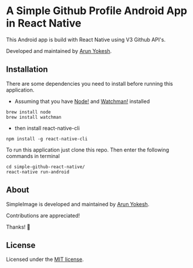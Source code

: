 # A Simple Github Profile Android App in React Native

This Android app is build with React Native using V3 Github API's.

Developed and maintained by [Arun Yokesh](https://www.facebook.com/ayokesh).

## Installation

There are some dependencies you need to install before running this application.

- Assuming that you have [Node!](https://nodejs.org/en/download/) and [Watchman!](https://facebook.github.io/watchman/docs/install.html) installed
```
brew install node
brew install watchman
```
- then install react-native-cli
```
npm install -g react-native-cli
```

To run this application just clone this repo.
Then enter the following commands in terminal

```
cd simple-github-react-native/
react-native run-android
```

## About

SimpleImage is developed and maintained by [Arun Yokesh](https://www.facebook.com/ayokesh).

Contributions are appreciated!

Thanks! 🙌

## License

Licensed under the [MIT license](http://opensource.org/licenses/MIT).
